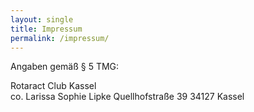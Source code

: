 ```yaml
---
layout: single
title: Impressum
permalink: /impressum/
---
```


Angaben gemäß § 5 TMG:

Rotaract Club Kassel  
 co. Larissa Sophie Lipke 
 Quellhofstraße 39 
 34127 Kassel
